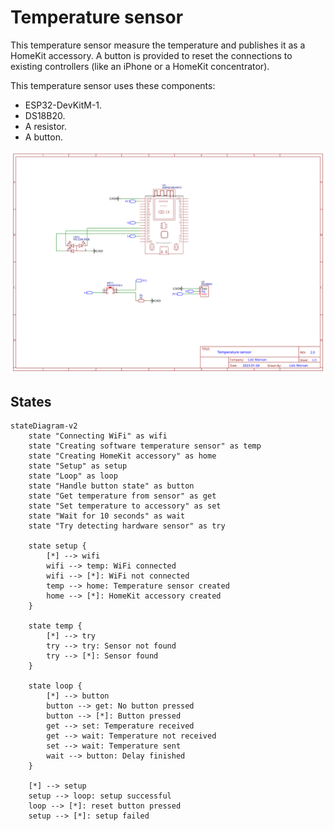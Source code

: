 Temperature sensor
==================

This temperature sensor measure the temperature and publishes it as a HomeKit accessory. A button is provided to reset the connections to existing controllers (like an iPhone or a HomeKit concentrator).

This temperature sensor uses these components:
- ESP32-DevKitM-1.
- DS18B20.
- A resistor.
- A button.

![Temperature sensor schema](./docs/Schematic_TemperatureSensor_2023-01-08.svg)

## States

```mermaid
stateDiagram-v2
    state "Connecting WiFi" as wifi
    state "Creating software temperature sensor" as temp
    state "Creating HomeKit accessory" as home
    state "Setup" as setup
    state "Loop" as loop
    state "Handle button state" as button
    state "Get temperature from sensor" as get
    state "Set temperature to accessory" as set
    state "Wait for 10 seconds" as wait
    state "Try detecting hardware sensor" as try

    state setup {
        [*] --> wifi
        wifi --> temp: WiFi connected
        wifi --> [*]: WiFi not connected
        temp --> home: Temperature sensor created
        home --> [*]: HomeKit accessory created
    }

    state temp {
        [*] --> try
        try --> try: Sensor not found
        try --> [*]: Sensor found
    }

    state loop {
        [*] --> button
        button --> get: No button pressed
        button --> [*]: Button pressed
        get --> set: Temperature received
        get --> wait: Temperature not received
        set --> wait: Temperature sent
        wait --> button: Delay finished
    }

    [*] --> setup
    setup --> loop: setup successful
    loop --> [*]: reset button pressed
    setup --> [*]: setup failed
```
